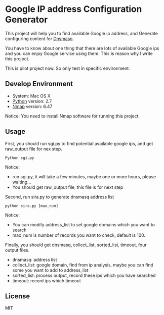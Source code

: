 Google IP address Configuration Generator
======
This project will help you to find available Google ip address, and Generate configuring content for [Dnsmasq].

You have to know about one thing that there are lots of available Google ips and you can enjoy Google service using them.
 This is reason why I write this project. 

This is pilot project now. So only test in specific environment.

Develop Environment
-------
* System: Mac OS X
* [Python] version: 2.7
* [Nmap] version: 6.47

Notice: You need to install Nmap software for running this project.

Usage
-------
First, you should run sgi.py to find potential available google ips, and get raw_output file for nex step.

    Python sgi.py
Notice: 

* run sgi.py, it will take a few minutes, maybe one or more hours, please waiting...
* You should get raw_output file, this file is for next step


Second, run sira.py to generate dnsmasq address list

    python sira.py [max_num]
Notice: 

* You can modify address_list to set google domains which you want to search 
* max_num is number of records you want to check, default is 100.

Finally, you should get dnsmasq, collect_list, sorted_list, timeout, four output files.

* dnsmasq: address list
* collect_list: google domain, find from ip analysis, maybe you can find some you want to add to address_list
* sorted_list: process output, record these ips which you have searched
* timeout: record ips which timeout

License
-------
MIT


[Dnsmasq]:  http://www.thekelleys.org.uk/dnsmasq/doc.html
[Python]:   https://www.python.org/
[Nmap]:     http://nmap.org/
